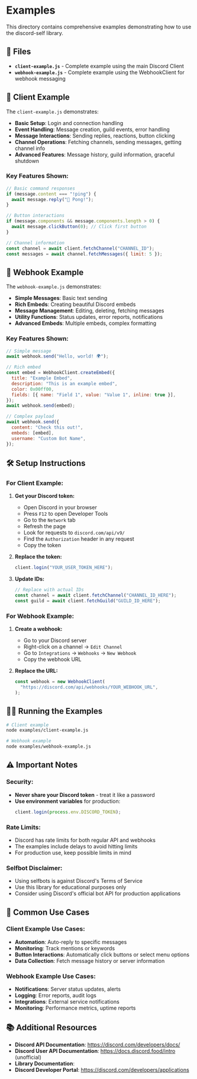 # Examples

This directory contains comprehensive examples demonstrating how to use the discord-self library.

## 📁 Files

- **`client-example.js`** - Complete example using the main Discord Client
- **`webhook-example.js`** - Complete example using the WebhookClient for webhook messaging

## 🚀 Client Example

The `client-example.js` demonstrates:

- **Basic Setup**: Login and connection handling
- **Event Handling**: Message creation, guild events, error handling
- **Message Interactions**: Sending replies, reactions, button clicking
- **Channel Operations**: Fetching channels, sending messages, getting channel info
- **Advanced Features**: Message history, guild information, graceful shutdown

### Key Features Shown:

```javascript
// Basic command responses
if (message.content === "!ping") {
  await message.reply("🏓 Pong!");
}

// Button interactions
if (message.components && message.components.length > 0) {
  await message.clickButton(0); // Click first button
}

// Channel information
const channel = await client.fetchChannel("CHANNEL_ID");
const messages = await channel.fetchMessages({ limit: 5 });
```

## 🔗 Webhook Example

The `webhook-example.js` demonstrates:

- **Simple Messages**: Basic text sending
- **Rich Embeds**: Creating beautiful Discord embeds
- **Message Management**: Editing, deleting, fetching messages
- **Utility Functions**: Status updates, error reports, notifications
- **Advanced Embeds**: Multiple embeds, complex formatting

### Key Features Shown:

```javascript
// Simple message
await webhook.send("Hello, world! 🌍");

// Rich embed
const embed = WebhookClient.createEmbed({
  title: "Example Embed",
  description: "This is an example embed",
  color: 0x00ff00,
  fields: [{ name: "Field 1", value: "Value 1", inline: true }],
});
await webhook.send(embed);

// Complex payload
await webhook.send({
  content: "Check this out!",
  embeds: [embed],
  username: "Custom Bot Name",
});
```

## 🛠️ Setup Instructions

### For Client Example:

1. **Get your Discord token:**
   - Open Discord in your browser
   - Press `F12` to open Developer Tools
   - Go to the `Network` tab
   - Refresh the page
   - Look for requests to `discord.com/api/v9/`
   - Find the `Authorization` header in any request
   - Copy the token

2. **Replace the token:**

   ```javascript
   client.login("YOUR_USER_TOKEN_HERE");
   ```

3. **Update IDs:**
   ```javascript
   // Replace with actual IDs
   const channel = await client.fetchChannel("CHANNEL_ID_HERE");
   const guild = await client.fetchGuild("GUILD_ID_HERE");
   ```

### For Webhook Example:

1. **Create a webhook:**
   - Go to your Discord server
   - Right-click on a channel → `Edit Channel`
   - Go to `Integrations` → `Webhooks` → `New Webhook`
   - Copy the webhook URL

2. **Replace the URL:**
   ```javascript
   const webhook = new WebhookClient(
     "https://discord.com/api/webhooks/YOUR_WEBHOOK_URL",
   );
   ```

## 🏃‍♂️ Running the Examples

```bash
# Client example
node examples/client-example.js

# Webhook example
node examples/webhook-example.js
```

## ⚠️ Important Notes

### Security:

- **Never share your Discord token** - treat it like a password
- **Use environment variables** for production:
  ```javascript
  client.login(process.env.DISCORD_TOKEN);
  ```

### Rate Limits:

- Discord has rate limits for both regular API and webhooks
- The examples include delays to avoid hitting limits
- For production use, keep possible limits in mind

### Selfbot Disclaimer:

- Using selfbots is against Discord's Terms of Service
- Use this library for educational purposes only
- Consider using Discord's official bot API for production applications

## 🎯 Common Use Cases

### Client Example Use Cases:

- **Automation**: Auto-reply to specific messages
- **Monitoring**: Track mentions or keywords
- **Button Interactions**: Automatically click buttons or select menu options
- **Data Collection**: Fetch message history or server information

### Webhook Example Use Cases:

- **Notifications**: Server status updates, alerts
- **Logging**: Error reports, audit logs
- **Integrations**: External service notifications
- **Monitoring**: Performance metrics, uptime reports

## 📚 Additional Resources

- **Discord API Documentation**: https://discord.com/developers/docs/
- **Discord User API Documentation**: https://docs.discord.food/intro (unofficial)
- **Library Documentation**:
- **Discord Developer Portal**: https://discord.com/developers/applications
